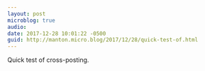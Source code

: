 ```yaml
---
layout: post
microblog: true
audio: 
date: 2017-12-28 10:01:22 -0500
guid: http://manton.micro.blog/2017/12/28/quick-test-of.html
---
```

Quick test of cross-posting.
